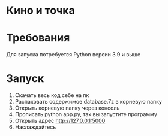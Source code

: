 # Кино и точка

# Требования

Для запуска потребуется Python версии 3.9 и выше

# Запуск

1. Скачать весь код себе на пк
2. Распаковать содержимое database.7z в корневую папку
3. Открыть корневую папку через консоль
4. Прописать python app.py, так вы запустите программу
5. Открыть адрес http://127.0.0.1:5000
6. Наслаждайтесь
